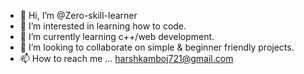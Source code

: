 - 👋 Hi, I’m @Zero-skill-learner
- 👀 I’m interested in learning how to code.
- 🌱 I’m currently learning c++/web development.
- 💞️ I’m looking to collaborate on simple & beginner friendly projects.
- 📫 How to reach me ...
      harshkamboj721@gmail.com
<!---
Zero-skill-learner/Zero-skill-learner is a ✨ special ✨ repository because its `README.md` (this file) appears on your GitHub profile.
You can click the Preview link to take a look at your changes.
--->
